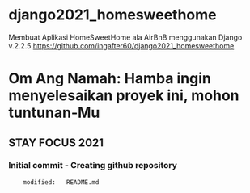 # django2021_homesweethome
Membuat Aplikasi HomeSweetHome ala AirBnB menggunakan Django v.2.2.5
https://github.com/ingafter60/django2021_homesweethome

# Om Ang Namah: Hamba ingin menyelesaikan proyek ini, mohon tuntunan-Mu

## STAY FOCUS 2021

### Initial commit - Creating github repository

        modified:   README.md